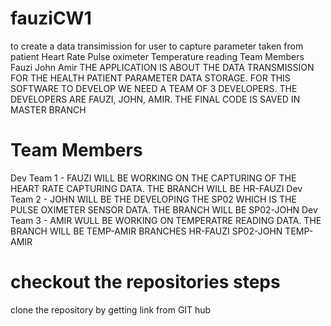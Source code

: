 # fauziCW1
to create a data transimission for user to capture parameter taken from patient
Heart Rate
Pulse oximeter
Temperature reading
Team Members
Fauzi
John
Amir
THE APPLICATION IS ABOUT THE DATA TRANSMISSION FOR THE HEALTH PATIENT PARAMETER DATA STORAGE. FOR THIS SOFTWARE TO DEVELOP WE NEED A TEAM OF 3 DEVELOPERS. THE DEVELOPERS ARE FAUZI, JOHN, AMIR.
THE FINAL CODE IS SAVED IN MASTER BRANCH
# Team Members
Dev Team 1 - FAUZI WILL BE WORKING ON THE CAPTURING OF THE HEART RATE CAPTURING DATA. THE BRANCH WILL BE HR-FAUZI
Dev Team 2 - JOHN WILL BE THE DEVELOPING THE SP02 WHICH IS THE PULSE OXIMETER SENSOR DATA. THE BRANCH WILL BE SP02-JOHN
Dev Team 3 - AMIR WULL BE WORKING ON TEMPERATRE READING DATA. THE BRANCH WILL BE TEMP-AMIR
BRANCHES
HR-FAUZI
SP02-JOHN
TEMP-AMIR
# checkout the repositories steps
clone the repository by getting link from GIT hub
